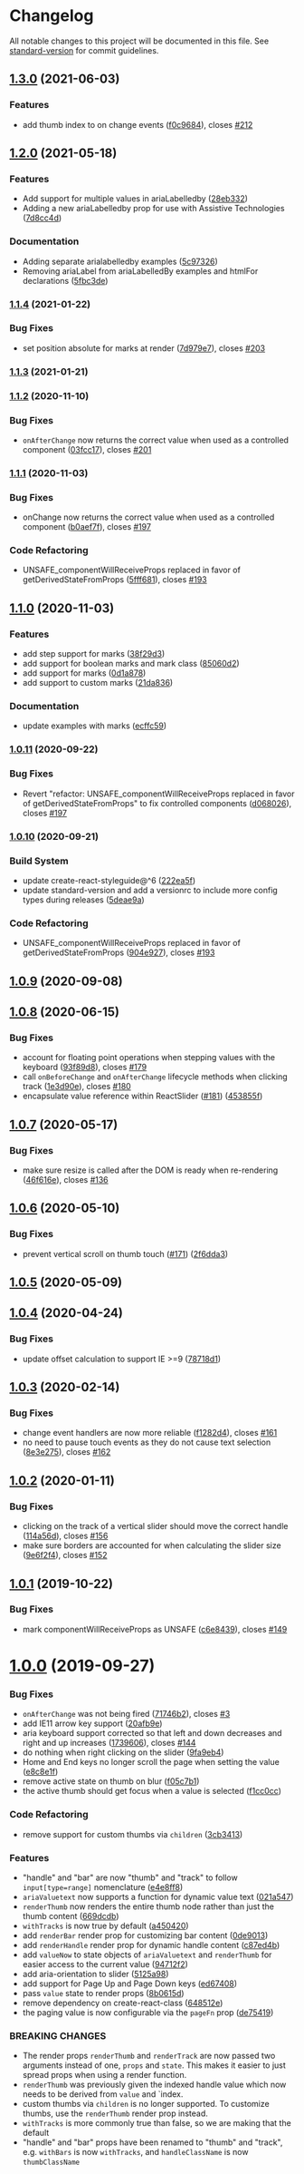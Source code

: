 # Changelog

All notable changes to this project will be documented in this file. See [standard-version](https://github.com/conventional-changelog/standard-version) for commit guidelines.

## [1.3.0](https://github.com/zillow/react-slider/compare/v1.2.0...v1.3.0) (2021-06-03)


### Features

* add thumb index to on change events ([f0c9684](https://github.com/zillow/react-slider/commit/f0c9684da65ba0c0dd0774f9f978a644aa436280)), closes [#212](https://github.com/zillow/react-slider/issues/212)

## [1.2.0](https://github.com/zillow/react-slider/compare/v1.1.4...v1.2.0) (2021-05-18)


### Features

* Add support for multiple values in ariaLabelledby ([28eb332](https://github.com/zillow/react-slider/commit/28eb332decafa692cb4c0a8f44e2a57198638087))
* Adding a new ariaLabelledby prop for use with Assistive Technologies ([7d8cc4d](https://github.com/zillow/react-slider/commit/7d8cc4d1ea7fa06c6beaa38b1f9f833a38b2c9a6))


### Documentation

* Adding separate arialabelledby examples ([5c97326](https://github.com/zillow/react-slider/commit/5c973268051f329024ade9f9f398931f341aead4))
* Removing ariaLabel from ariaLabelledBy examples and htmlFor declarations ([5fbc3de](https://github.com/zillow/react-slider/commit/5fbc3deb8e270273105ca39ec036c383a3c76933))

### [1.1.4](https://github.com/zillow/react-slider/compare/v1.1.3...v1.1.4) (2021-01-22)


### Bug Fixes

* set position absolute for marks at render ([7d979e7](https://github.com/zillow/react-slider/commit/7d979e7f9e43b8ba94bebc82ac0081d111efecbd)), closes [#203](https://github.com/zillow/react-slider/issues/203)

### [1.1.3](https://github.com/zillow/react-slider/compare/v1.1.2...v1.1.3) (2021-01-21)

### [1.1.2](https://github.com/zillow/react-slider/compare/v1.1.1...v1.1.2) (2020-11-10)


### Bug Fixes

* `onAfterChange` now returns the correct value when used as a controlled component ([03fcc17](https://github.com/zillow/react-slider/commit/03fcc175df5ee28644e122e87592991d9467f765)), closes [#201](https://github.com/zillow/react-slider/issues/201)

### [1.1.1](https://github.com/zillow/react-slider/compare/v1.1.0...v1.1.1) (2020-11-03)


### Bug Fixes

* onChange now returns the correct value when used as a controlled component ([b0aef7f](https://github.com/zillow/react-slider/commit/b0aef7f8a40b0d8dbc1ec31fd3c35e87acd10bbd)), closes [#197](https://github.com/zillow/react-slider/issues/197)


### Code Refactoring

* UNSAFE_componentWillReceiveProps replaced in favor of getDerivedStateFromProps ([5fff681](https://github.com/zillow/react-slider/commit/5fff681b4bfca7893db246c25d6979aa3362ac9f)), closes [#193](https://github.com/zillow/react-slider/issues/193)

## [1.1.0](https://github.com/zillow/react-slider/compare/v1.0.11...v1.1.0) (2020-11-03)


### Features

* add step support for marks ([38f29d3](https://github.com/zillow/react-slider/commit/38f29d30c3fd5ba6dc1f4d1a3fc6edca12770b35))
* add support for boolean marks and mark class ([85060d2](https://github.com/zillow/react-slider/commit/85060d2de5cfa0c9f7ad385eefa682936b4bbc09))
* add support for marks ([0d1a878](https://github.com/zillow/react-slider/commit/0d1a8784b611c58ed366b3b2d0271b6c3f712175))
* add support to custom marks ([21da836](https://github.com/zillow/react-slider/commit/21da836379627ac25df469bfc6716154f47d9826))


### Documentation

* update examples with marks ([ecffc59](https://github.com/zillow/react-slider/commit/ecffc5954d625bbea54036413618e8bdc2b7b256))

### [1.0.11](https://github.com/zillow/react-slider/compare/v1.0.10...v1.0.11) (2020-09-22)


### Bug Fixes

* Revert "refactor: UNSAFE_componentWillReceiveProps replaced in favor of getDerivedStateFromProps" to fix controlled components ([d068026](https://github.com/zillow/react-slider/commit/d068026ad1e0b723a5c76a819f927cdf20107f55)), closes [#197](https://github.com/zillow/react-slider/issues/197)

### [1.0.10](https://github.com/zillow/react-slider/compare/v1.0.9...v1.0.10) (2020-09-21)


### Build System

* update create-react-styleguide@^6 ([222ea5f](https://github.com/zillow/react-slider/commit/222ea5f53500d3319b2eed401e2e50ffc432b4ab))
* update standard-version and add a versionrc to include more config types during releases ([5deae9a](https://github.com/zillow/react-slider/commit/5deae9a8b5cd9f6f304597fca96117c81e86fdc1))


### Code Refactoring

* UNSAFE_componentWillReceiveProps replaced in favor of getDerivedStateFromProps ([904e927](https://github.com/zillow/react-slider/commit/904e927bba111820f87726ee09f4890fc4004ba9)), closes [#193](https://github.com/zillow/react-slider/issues/193)

## [1.0.9](https://github.com/zillow/react-slider/compare/v1.0.8...v1.0.9) (2020-09-08)



## [1.0.8](https://github.com/zillow/react-slider/compare/v1.0.7...v1.0.8) (2020-06-15)


### Bug Fixes

* account for floating point operations when stepping values with the keyboard ([93f89d8](https://github.com/zillow/react-slider/commit/93f89d811f639837d7ba81a48524224cd672c2aa)), closes [#179](https://github.com/zillow/react-slider/issues/179)
* call `onBeforeChange` and `onAfterChange` lifecycle methods when clicking track ([1e3d90e](https://github.com/zillow/react-slider/commit/1e3d90e13203cc860ed8b52651008956af197a71)), closes [#180](https://github.com/zillow/react-slider/issues/180)
* encapsulate value reference within ReactSlider ([#181](https://github.com/zillow/react-slider/issues/181)) ([453855f](https://github.com/zillow/react-slider/commit/453855f24b210be7ae5a889a3ca6b6f7925b2194))



## [1.0.7](https://github.com/zillow/react-slider/compare/v1.0.6...v1.0.7) (2020-05-17)


### Bug Fixes

* make sure resize is called after the DOM is ready when re-rendering ([46f616e](https://github.com/zillow/react-slider/commit/46f616e1ed71f60611c377015fceaea2bf52a3ca)), closes [#136](https://github.com/zillow/react-slider/issues/136)



## [1.0.6](https://github.com/zillow/react-slider/compare/v1.0.5...v1.0.6) (2020-05-10)


### Bug Fixes

* prevent vertical scroll on thumb touch ([#171](https://github.com/zillow/react-slider/issues/171)) ([2f6dda3](https://github.com/zillow/react-slider/commit/2f6dda360eb814efc5e491ca8db62ac03719255a))



## [1.0.5](https://github.com/zillow/react-slider/compare/v1.0.4...v1.0.5) (2020-05-09)



## [1.0.4](https://github.com/zillow/react-slider/compare/v1.0.3...v1.0.4) (2020-04-24)


### Bug Fixes

* update offset calculation to support IE >=9 ([78718d1](https://github.com/zillow/react-slider/commit/78718d179209684a11863f8d7ff674c759f72966))



## [1.0.3](https://github.com/zillow/react-slider/compare/v1.0.2...v1.0.3) (2020-02-14)


### Bug Fixes

* change event handlers are now more reliable ([f1282d4](https://github.com/zillow/react-slider/commit/f1282d442d9d8ede3dca6c6ca91174b79461b61f)), closes [#161](https://github.com/zillow/react-slider/issues/161)
* no need to pause touch events as they do not cause text selection ([8e3e275](https://github.com/zillow/react-slider/commit/8e3e27526a8e48689fe72a88ed5f70e554bf375c)), closes [#162](https://github.com/zillow/react-slider/issues/162)



## [1.0.2](https://github.com/zillow/react-slider/compare/v1.0.1...v1.0.2) (2020-01-11)


### Bug Fixes

* clicking on the track of a vertical slider should move the correct handle ([114a56d](https://github.com/zillow/react-slider/commit/114a56d)), closes [#156](https://github.com/zillow/react-slider/issues/156)
* make sure borders are accounted for when calculating the slider size ([9e6f2f4](https://github.com/zillow/react-slider/commit/9e6f2f4)), closes [#152](https://github.com/zillow/react-slider/issues/152)



## [1.0.1](https://github.com/zillow/react-slider/compare/v1.0.0...v1.0.1) (2019-10-22)


### Bug Fixes

* mark componentWillReceiveProps as UNSAFE ([c6e8439](https://github.com/zillow/react-slider/commit/c6e8439)), closes [#149](https://github.com/zillow/react-slider/issues/149)



# [1.0.0](https://github.com/zillow/react-slider/compare/v0.11.2...v1.0.0) (2019-09-27)


### Bug Fixes

* `onAfterChange` was not being fired ([71746b2](https://github.com/zillow/react-slider/commit/71746b2)), closes [#3](https://github.com/zillow/react-slider/issues/3)
* add IE11 arrow key support ([20afb9e](https://github.com/zillow/react-slider/commit/20afb9e))
* aria keyboard support corrected so that left and down decreases and right and up increases ([1739606](https://github.com/zillow/react-slider/commit/1739606)), closes [#144](https://github.com/zillow/react-slider/issues/144)
* do nothing when right clicking on the slider ([9fa9eb4](https://github.com/zillow/react-slider/commit/9fa9eb4))
* Home and End keys no longer scroll the page when setting the value ([e8c8e1f](https://github.com/zillow/react-slider/commit/e8c8e1f))
* remove active state on thumb on blur ([f05c7b1](https://github.com/zillow/react-slider/commit/f05c7b1))
* the active thumb should get focus when a value is selected ([f1cc0cc](https://github.com/zillow/react-slider/commit/f1cc0cc))


### Code Refactoring

* remove support for custom thumbs via `children` ([3cb3413](https://github.com/zillow/react-slider/commit/3cb3413))


### Features

* "handle" and "bar" are now "thumb" and "track" to follow `input[type=range]` nomenclature ([e4e8ff8](https://github.com/zillow/react-slider/commit/e4e8ff8))
* `ariaValuetext` now supports a function for dynamic value text ([021a547](https://github.com/zillow/react-slider/commit/021a547))
* `renderThumb` now renders the entire thumb node rather than just the thumb content ([669dcdb](https://github.com/zillow/react-slider/commit/669dcdb))
* `withTracks` is now true by default ([a450420](https://github.com/zillow/react-slider/commit/a450420))
* add `renderBar` render prop for customizing bar content ([0de9013](https://github.com/zillow/react-slider/commit/0de9013))
* add `renderHandle` render prop for dynamic handle content ([c87ed4b](https://github.com/zillow/react-slider/commit/c87ed4b))
* add `valueNow` to state objects of `ariaValuetext` and `renderThumb` for easier access to the current value ([94712f2](https://github.com/zillow/react-slider/commit/94712f2))
* add aria-orientation to slider ([5125a98](https://github.com/zillow/react-slider/commit/5125a98))
* add support for Page Up and Page Down keys ([ed67408](https://github.com/zillow/react-slider/commit/ed67408))
* pass `value` state to render props ([8b0615d](https://github.com/zillow/react-slider/commit/8b0615d))
* remove dependency on create-react-class ([648512e](https://github.com/zillow/react-slider/commit/648512e))
* the paging value is now configurable via the `pageFn` prop ([de75419](https://github.com/zillow/react-slider/commit/de75419))


### BREAKING CHANGES

* The render props `renderThumb` and `renderTrack` are now passed two arguments
instead of one, `props` and `state`. This makes it easier to just spread props when using
a render function.
* `renderThumb` was previously given the indexed handle value
which now needs to be derived from `value` and `index.
* custom thumbs via `children` is no longer supported.
To customize thumbs, use the `renderThumb` render prop instead.
* `withTracks` is more commonly true than false,
so we are making that the default
* "handle" and "bar" props have been renamed to "thumb" and "track",
e.g. `withBars` is now `withTracks`, and `handleClassName` is now `thumbClassName`
